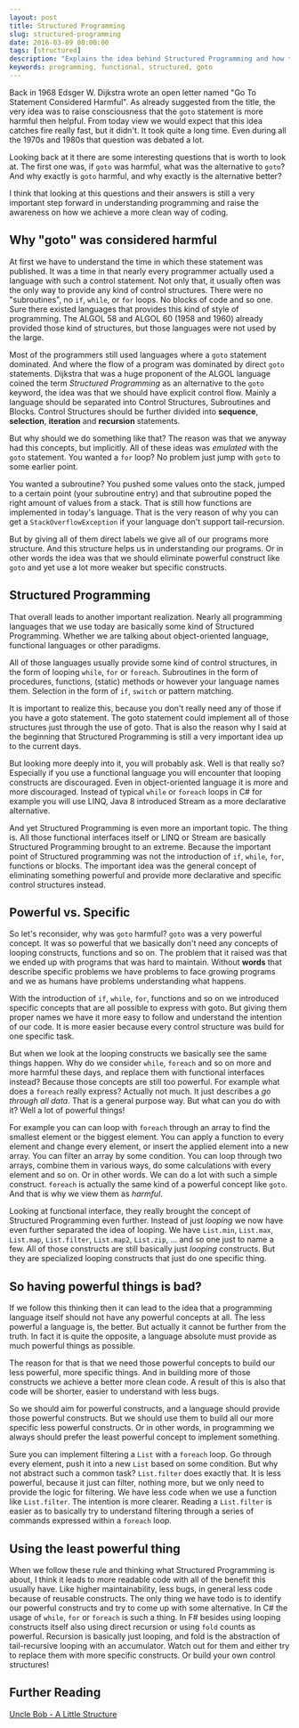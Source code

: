 ```yaml
---
layout: post
title: Structured Programming
slug: structured-programming
date: 2016-03-09 00:00:00
tags: [structured]
description: "Explains the idea behind Structured Programming and how they apply to Functional Programming"
keywords: programming, functional, structured, goto
---
```


Back in 1968 Edsger W. Dijkstra wrote an open letter named "Go To Statement Considered Harmful". As already suggested from
the title, the very idea was to raise consciousness that the `goto` statement is more harmful then helpful. From
today view we would expect that this idea catches fire really fast, but it didn't. It took quite a long time. Even during
all the 1970s and 1980s that question was debated a lot.

Looking back at it there are some interesting questions that is worth to look at. The first one was, if `goto` was
harmful, what was the alternative to `goto`? And why exactly is `goto` harmful, and why exactly is the alternative better?

I think that looking at this questions and their answers is still a very important step forward in understanding programming and
raise the awareness on how we achieve a more clean way of coding.

## Why "goto" was considered harmful

At first we have to understand the time in which these statement was published. It was a time in that nearly every programmer
actually used a language with such a control statement. Not only that, it usually often was the only way to provide any
kind of control structures. There were no "subroutines", no `if`, `while`, or `for` loops. No blocks of code and so one. Sure
there existed languages that provides this kind of style of programming. The ALGOL 58 and ALGOL 60 (1958 and 1960) already
provided those kind of structures, but those languages were not used by the large.

Most of the programmers still used languages where a `goto` statement dominated. And where the flow of a program was dominated
by direct `goto` statements. Dijkstra that was a huge proponent of the ALGOL language coined the term *Structured Programming*
as an alternative to the `goto` keyword, the idea was that we should have explicit control flow. Mainly a language should be separated
into Control Structures, Subroutines and Blocks. Control Structures should be further divided into **sequence**, **selection**,
**iteration** and **recursion** statements.

But why should we do something like that? The reason was that we anyway had this concepts, but implicitly. All of these ideas
was *emulated* with the `goto` statement. You wanted a `for` loop? No problem just jump with `goto` to some earlier point.

You wanted a subroutine? You pushed some values onto the stack, jumped to a certain point (your subroutine entry) and that
subroutine poped the right amount of values from a stack. That is still how functions are implemented in today's language.
That is the very reason of why you can get a `StackOverflowException` if your language don't support tail-recursion.

But by giving all of them direct labels we give all of our programs more structure. And this structure helps us in understanding
our programs. Or in other words the idea was that we should eliminate powerful construct like `goto` and yet use a lot more
weaker but specific constructs.

## Structured Programming

That overall leads to another important realization. Nearly all programming languages that we use today are basically some kind
of Structured Programming. Whether we are talking about object-oriented language, functional languages or other paradigms.

All of those languages usually provide some kind of control structures, in the form of looping `while`, `for` or `foreach`. Subroutines
in the form of procedures, functions, (static) methods or however your language names them. Selection in the form of
`if`, `switch` or pattern matching.

It is important to realize this, because you don't really need any of those if you have a goto statement. The goto statement
could implement all of those structures just through the use of goto. That is also the reason why I said at the beginning that
Structured Programming is still a very important idea up to the current days.

But looking more deeply into it, you will probably ask. Well is that really so? Especially if you use a functional language
you will encounter that looping constructs are discouraged. Even in object-oriented language it is more and more discouraged.
Instead of typical `while` or `foreach` loops in C# for example you will use LINQ, Java 8 introduced Stream as a more declarative
alternative.

And yet Structured Programming is even more an important topic. The thing is. All those functional interfaces itself or LINQ or Stream
are basically Structured Programming brought to an extreme. Because the important point of Structured programming was not
the introduction of `if`, `while`, `for`, functions or blocks. The important idea was the general concept of eliminating
something powerful and provide more declarative and specific control structures instead.

## Powerful vs. Specific

So let's reconsider, why was `goto` harmful? `goto` was a very powerful concept. It was so powerful that we basically don't need
any concepts of looping constructs, functions and so on. The problem that it raised was that we ended up with programs that was
hard to maintain. Without **words** that describe specific problems we have problems to face growing programs and we as humans
have problems understanding what happens.

With the introduction of `if`, `while`, `for`, functions and so on we introduced specific concepts that are all possible to express
with goto. But giving them proper names we have it more easy to follow and understand the intention of our code. It is more
easier because every control structure was build for one specific task.

But when we look at the looping constructs we basically see the same things happen. Why do we consider `while`, `foreach` and so
on more and more harmful these days, and replace them with functional interfaces instead? Because those concepts are still too
powerful. For example what does a `foreach` really express? Actually not much. It just describes a *go through all data*. That is
a general purpose way. But what can you do with it? Well a lot of powerful things!

For example you can can loop with `foreach` through an array to find the smallest element or the biggest element. You can apply a function
to every element and change every element, or insert the applied element into a new array. You can filter an array by some condition.
You can loop through two arrays, combine them in various ways, do some calculations with every element and so on. Or in other words.
We can do a lot with such a simple construct. `foreach` is actually the same kind of a powerful concept like `goto`.
And that is why we view them as *harmful*.

Looking at functional interface, they really brought the concept of Structured Programming even further. Instead of just *looping* we now
have even further separated the idea of looping. We have `List.min`, `List.max`, `List.map`, `List.filter`, `List.map2`, `List.zip`, ...
and so one just to name a few. All of those constructs are still basically just *looping* constructs. But they are specialized looping
constructs that just do one specific thing.

## So having powerful things is bad?

If we follow this thinking then it can lead to the idea that a programming language itself should not have any powerful concepts at all.
The less powerful a language is, the better. But actually it cannot be further from the truth. In fact it is quite the opposite, a language
absolute must provide as much powerful things as possible.

The reason for that is that we need those powerful concepts to build our less powerful, more specific things. And in building more of those
constructs we achieve a better more clean code. A result of this is also that code will be shorter, easier to understand with less bugs.

So we should aim for powerful constructs, and a language should provide those powerful constructs. But we should use them to build all our
more specific less powerful constructs. Or in other words, in programming we always should prefer the least powerful concept to implement
something.

Sure you can implement filtering a `List` with a `foreach` loop. Go through every element, push it into a new `List` based on some condition.
But why not abstract such a common task? `List.filter` does exactly that. It is less powerful, because it just can filter, nothing more,
but we only need to provide the logic for filtering. We have less code when we use a function like `List.filter`. The intention is more clearer.
Reading a `List.filter` is easier as to basically try to understand filtering through a series of commands expressed within a `foreach`
loop.

## Using the least powerful thing

When we follow these rule and thinking what Structured Programming is about, I think it leads to more readable code with all of
the benefit this usually have. Like higher maintainability, less bugs, in general less code because of reusable constructs. The
only thing we have todo is to identify our powerful constructs and try to come up with some alternative. In C# the usage of
`while`, `for` or `foreach` is such a thing. In F# besides using looping constructs itself also using direct recursion or using
`fold` counts as powerful. Recursion is basically just looping, and fold is the abstraction of tail-recursive looping with
an accumulator. Watch out for them and either try to replace them with more specific constructs. Or build your own control
structures!

## Further Reading

[Uncle Bob - A Little Structure](https://blog.8thlight.com/uncle-bob/2015/09/23/a-little-structure.html)
